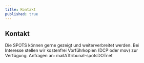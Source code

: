 ```yaml
---
title: Kontakt
published: true
---
```


## Kontakt

Die SPOTS können gerne gezeigt und weiterverbreitet werden. Bei Interesse stellen wir kostenfrei Vorführkopien (DCP oder mov) zur Verfügung. Anfragen an: mailATtribunal-spotsDOTnet
